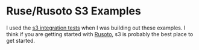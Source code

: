 # Ruse/Rusoto S3 Examples

I used the [s3 integration tests](https://github.com/rusoto/rusoto/blob/master/integration_tests/tests/s3.rs) when I was building out these examples. I think if you are getting started with [Rusoto](https://www.rusoto.org/), s3 is probably the best place to get started.
